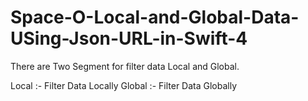 # Space-O-Local-and-Global-Data-USing-Json-URL-in-Swift-4


There are Two Segment for filter data Local and Global.

Local :- 
   Filter Data Locally
Global :- 
  Filter Data Globally
   
  
